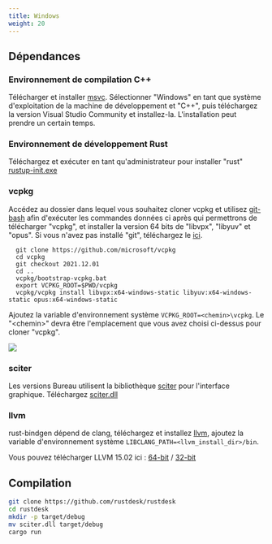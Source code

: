```yaml
---
title: Windows
weight: 20
---
```


## Dépendances

### Environnement de compilation C++

Télécharger et installer [msvc](https://visualstudio.microsoft.com/).
Sélectionner "Windows" en tant que système d'exploitation de la machine de développement et "C++", puis téléchargez la version Visual Studio Community et installez-la. L'installation peut prendre un certain temps.

### Environnement de développement Rust
Téléchargez et exécuter en tant qu'administrateur pour installer "rust" [rustup-init.exe](https://static.rust-lang.org/rustup/dist/x86_64-pc-windows-msvc/rustup-init.exe) 

### vcpkg

Accédez au dossier dans lequel vous souhaitez cloner vcpkg et utilisez [git-bash](https://git-scm.com/download/win) afin d'exécuter les commandes données ci après qui permettrons de télécharger "vcpkg", et installer la version 64 bits de "libvpx", "libyuv" et "opus".
Si vous n'avez pas installé "git", téléchargez le [ici](https://git-scm.com/download/win).

```shell
  git clone https://github.com/microsoft/vcpkg
  cd vcpkg
  git checkout 2021.12.01
  cd ..
  vcpkg/bootstrap-vcpkg.bat
  export VCPKG_ROOT=$PWD/vcpkg
  vcpkg/vcpkg install libvpx:x64-windows-static libyuv:x64-windows-static opus:x64-windows-static
```
Ajoutez la variable d'environnement système `VCPKG_ROOT=<chemin>\vcpkg`. Le "\<chemin\>" devra être l'emplacement que vous avez choisi ci-dessus pour cloner "vcpkg".

![](/docs/en/dev/build/windows/images/env.png)

### sciter

Les versions Bureau utilisent la bibliothèque [sciter](https://sciter.com/) pour l'interface graphique. Téléchargez [sciter.dll](https://raw.githubusercontent.com/c-smile/sciter-sdk/master/bin.win/x64/sciter.dll)

### llvm

rust-bindgen dépend de clang, téléchargez et installez [llvm](https://github.com/llvm/llvm-project/releases), ajoutez la variable d'environnement système `LIBCLANG_PATH=<llvm_install_dir>/bin`.

Vous pouvez télécharger LLVM 15.02 ici : [64-bit](https://github.com/llvm/llvm-project/releases/download/llvmorg-15.0.2/LLVM-15.0.2-win64.exe) / [32-bit](https://github.com/llvm/llvm-project/releases/download/llvmorg-15.0.2/LLVM-15.0.2-win32.exe)


## Compilation

```sh
git clone https://github.com/rustdesk/rustdesk
cd rustdesk
mkdir -p target/debug
mv sciter.dll target/debug
cargo run
```
